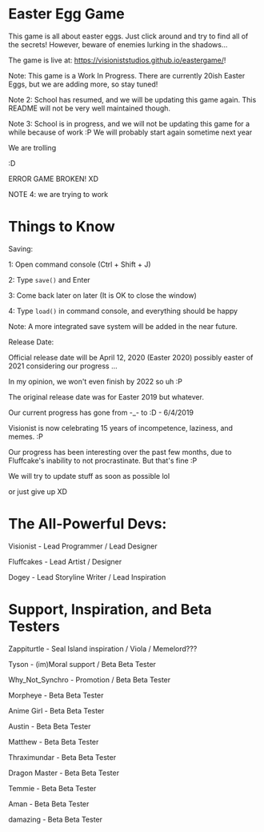 # Easter Egg Game
This game is all about easter eggs.  Just click around and try to find all of the secrets!  However, beware of enemies lurking in the shadows...

The game is live at: https://visioniststudios.github.io/eastergame/!

Note: This game is a Work In Progress.  There are currently 20ish Easter Eggs, but we are adding more, so stay tuned!

Note 2: School has resumed, and we will be updating this game again.  This README will not be very well maintained though.

Note 3: School is in progress, and we will not be updating this game for a while because of work :P We will probably start again sometime next year

We are trolling

:D

ERROR GAME BROKEN! XD

NOTE 4: we are trying to work

# Things to Know
Saving:

1: Open command console (Ctrl + Shift + J)

2: Type `save()` and Enter

3: Come back later on later (It is OK to close the window)

4: Type `load()` in command console, and everything should be happy

Note: A more integrated save system will be added in the near future.  

Release Date:

Official release date will be April 12, 2020 (Easter 2020) possibly easter of 2021 considering our progress ...

In my opinion, we won't even finish by 2022 so uh :P

The original release date was for Easter 2019 but whatever.

Our current progress has gone from -_- to :D - 6/4/2019

Visionist is now celebrating 15 years of incompetence, laziness, and memes. :P 

Our progress has been interesting over the past few months, due to Fluffcake's inability to not procrastinate. But that's fine :P

We will try to update stuff as soon as possible lol

or just give up XD

# The All-Powerful Devs:
Visionist - Lead Programmer / Lead Designer

Fluffcakes - Lead Artist / Designer

Dogey - Lead Storyline Writer / Lead Inspiration

# Support, Inspiration, and Beta Testers
Zappiturtle - Seal Island inspiration / Viola / Memelord???

Tyson - (im)Moral support / Beta Beta Tester

Why_Not_Synchro - Promotion / Beta Beta Tester

Morpheye - Beta Beta Tester

Anime Girl - Beta Beta Tester

Austin - Beta Beta Tester

Matthew - Beta Beta Tester

Thraximundar - Beta Beta Tester

Dragon Master - Beta Beta Tester

Temmie - Beta Beta Tester

Aman - Beta Beta Tester

damazing - Beta Beta Tester

